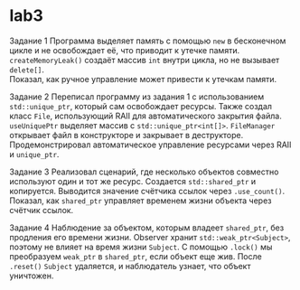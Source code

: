 # lab3
Задание 1
Программа выделяет память с помощью `new` в бесконечном цикле и не освобождает её, что приводит к утечке памяти.
`createMemoryLeak()` создаёт массив `int` внутри цикла, но не вызывает `delete[]`.  
Показал, как ручное управление может привести к утечкам памяти.

Задание 2
Переписал программу из задания 1 с использованием `std::unique_ptr`, который сам освобождает ресурсы. Также создал класс `File`, использующий RAII для автоматического закрытия файла.
`useUniquePtr` выделяет массив с `std::unique_ptr<int[]>`.
`FileManager` открывает файл в конструкторе и закрывает в деструкторе.
Продемонстрировал автоматическое управление ресурсами через RAII и `unique_ptr`.

Задание 3
Реализовал сценарий, где несколько объектов совместно используют один и тот же ресурс.
Cоздается `std::shared_ptr` и копируется.
Выводится значение счётчика ссылок через `.use_count()`.
Показал, как `shared_ptr` управляет временем жизни объекта через счётчик ссылок.

Задание 4
Наблюдение за объектом, которым владеет `shared_ptr`, без продления его времени жизни.
Observer хранит `std::weak_ptr<Subject>`, поэтому не влияет на время жизни `Subject`.
С помощью `.lock()` мы преобразуем `weak_ptr` в `shared_ptr`, если объект еще жив.
После `.reset()` `Subject` удаляется, и наблюдатель узнает, что объект уничтожен.
